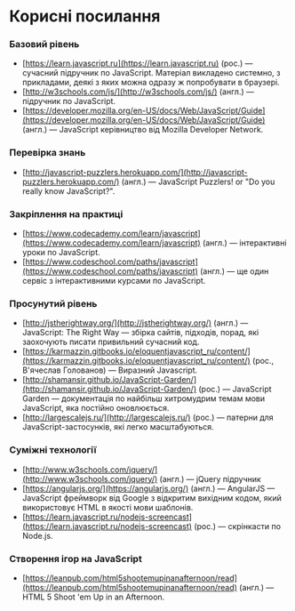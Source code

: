 # Корисні посилання

### Базовий рівень
* [https://learn.javascript.ru](https://learn.javascript.ru) (рос.) — сучасний підручник по JavaScript. Матеріал викладено системно, з прикладами, деякі з яких можна одразу ж попробувати в браузері.
* [http://w3schools.com/js/](http://w3schools.com/js/) (англ.) — підручник по JavaScript.
* [https://developer.mozilla.org/en-US/docs/Web/JavaScript/Guide](https://developer.mozilla.org/en-US/docs/Web/JavaScript/Guide) (англ.) — JavaScript керівництво від Mozilla Developer Network.

### Перевiрка знань
* [http://javascript-puzzlers.herokuapp.com/](http://javascript-puzzlers.herokuapp.com/) (англ.) — JavaScript Puzzlers! or "Do you really know JavaScript?".

### Закріплення на практиці
* [https://www.codecademy.com/learn/javascript](https://www.codecademy.com/learn/javascript) (англ.) — інтерактивні уроки по JavaScript.
* [https://www.codeschool.com/paths/javascript](https://www.codeschool.com/paths/javascript) (англ.) — ще один сервіс з інтерактивними курсами по JavaScript.

### Просунутий рівень
* [http://jstherightway.org/](http://jstherightway.org/) (англ.) — JavaScript: The Right Way — збірка сайтів, підходів, порад, які заохочують писати привильний сучасний код.
* [https://karmazzin.gitbooks.io/eloquentjavascript_ru/content/](https://karmazzin.gitbooks.io/eloquentjavascript_ru/content/) (рос., В'ячеслав Голованов) — Виразний Javascript.
* [http://shamansir.github.io/JavaScript-Garden/](http://shamansir.github.io/JavaScript-Garden/) (рос.) — JavaScript Garden — документація по найбільш хитромудрим темам мови JavaScript, яка постійно оновлюється.
* [http://largescalejs.ru/](http://largescalejs.ru/) (рос.) — патерни для JavaScript-застосунків, які легко масштабуються.

### Суміжні технології
* [http://www.w3schools.com/jquery/](http://www.w3schools.com/jquery/) (англ.) — jQuery підручник
* [https://angularjs.org/](https://angularjs.org/) (англ.) — AngularJS — JavaScript фреймворк від Google з відкритим вихідним кодом, який використовує HTML в якості мови шаблонів.
* [https://learn.javascript.ru/nodejs-screencast](https://learn.javascript.ru/nodejs-screencast) (рос.) — скрінкасти по Node.js.

### Створення ігор на JavaScript

* [https://leanpub.com/html5shootemupinanafternoon/read](https://leanpub.com/html5shootemupinanafternoon/read) (англ.) — HTML 5 Shoot 'em Up in an Afternoon.


